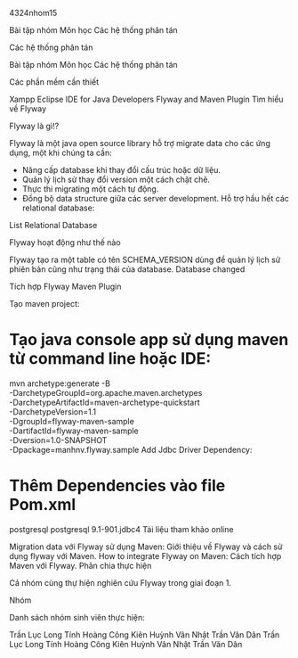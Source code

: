 4324nhom15

Bài tập nhóm Môn học Các hệ thống phân tán

Các hệ thống phân tán

Bài tập nhóm Môn học Các hệ thống phân tán  

Các phần mềm cần thiết  

Xampp
Eclipse IDE for Java Developers
Flyway and Maven Plugin
Tìm hiểu về Flyway

Flyway là gì!?

Flyway là một java open source library hỗ trợ migrate data cho các ứng dụng, một khi chúng ta cần:
- Nâng cấp database khi thay đổi cấu trúc hoặc dữ liệu.
- Quản lý lịch sử thay đổi version một cách chặt chẽ.
- Thực thi migrating một cách tự động.
- Đồng bộ data structure giữa các server development.
Hỗ trợ hầu hết các relational database:

List Relational Database

Flyway hoạt động như thế nào

Flyway tạo ra một table có tên SCHEMA_VERSION dùng để quản lý lịch sử phiên bản cũng như trạng thái của database.
Database changed

Tích hợp Flyway Maven Plugin

Tạo maven project:

# Tạo java console app sử dụng maven từ command line hoặc IDE:

mvn archetype:generate -B \
        -DarchetypeGroupId=org.apache.maven.archetypes \
        -DarchetypeArtifactId=maven-archetype-quickstart \
        -DarchetypeVersion=1.1 \
        -DgroupId=flyway-maven-sample \
        -DartifactId=flyway-maven-sample \
        -Dversion=1.0-SNAPSHOT \
        -Dpackage=manhnv.flyway.sample
Add Jdbc Driver Dependency:

# Thêm Dependencies vào file Pom.xml
<dependencies>
        <!--Add postgres jdbc driver-->
        <dependency>
            <groupId>postgresql</groupId>
            <artifactId>postgresql</artifactId>
            <version>9.1-901.jdbc4</version>
        </dependency>
    </dependencies>
Tài liệu tham khảo online

Migration data với Flyway sử dụng Maven: Giới thiệu về Flyway và cách sử dụng flyway với Maven.
How to integrate Flyway on Maven: Cách tích hợp Maven với Flyway.
Phân chia thực hiện

Cả nhóm cùng thự hiện nghiên cứu Flyway trong giai đoạn 1.

Nhóm

Danh sách nhóm sinh viên thực hiện:

Trần Lục Long Tính	Hoàng Công Kiên	Huỳnh Vân Nhật	Trần Văn Dân
Trần Lục Long Tính	Hoàng Công Kiên	Huỳnh Vân Nhật	Trần Văn Dân
